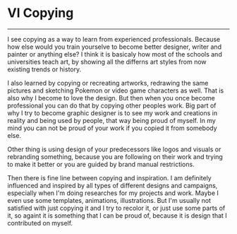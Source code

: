 # VI Copying
------------

I see copying as a way to learn from experienced professionals. Because how else would you train yourselve to become better designer, writer and painter or anything else? I think it is basicaly how most of the schools and universities teach art, by showing all the differns art styles from now existing trends or history.

I also learned by copying or recreating artworks, redrawing the same pictures and sketching Pokemon or video game characters as well. That is also why I become to love the design. But then when you once become professional you can do that by copying other peoples work. Big part of why I try to become graphic designer is to see my work and creations in reality and being used by people, that way being proud of myself. In my mind you can not be proud of your work if you copied it from somebody else.

Other thing is using design of your predecessors like logos and visuals or rebranding something, because you are following on their work and trying to make it better or you are guided by brand manual restrictions. 

Then there is fine line between copying and inspiration. I am definitely influenced and inspired by all types of different designs and campaigns, especially when I'm doing researches for my projects and work. Maybe I even use some templates, animations, illustrations. But I'm usually not satisfied with just copying it and I try to recolor it, or just use some parts of it, so againt it is something that I can be proud of, because it is design that I contributed on myself.
